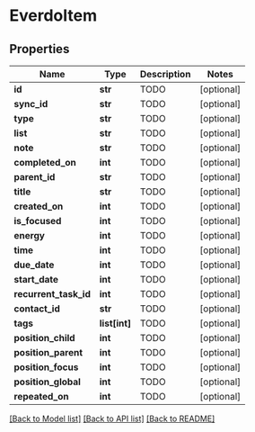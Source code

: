 # EverdoItem

## Properties
Name | Type | Description | Notes
------------ | ------------- | ------------- | -------------
**id** | **str** | TODO | [optional] 
**sync_id** | **str** | TODO | [optional] 
**type** | **str** | TODO | [optional] 
**list** | **str** | TODO | [optional] 
**note** | **str** | TODO | [optional] 
**completed_on** | **int** | TODO | [optional] 
**parent_id** | **str** | TODO | [optional] 
**title** | **str** | TODO | [optional] 
**created_on** | **int** | TODO | [optional] 
**is_focused** | **int** | TODO | [optional] 
**energy** | **int** | TODO | [optional] 
**time** | **int** | TODO | [optional] 
**due_date** | **int** | TODO | [optional] 
**start_date** | **int** | TODO | [optional] 
**recurrent_task_id** | **int** | TODO | [optional] 
**contact_id** | **str** | TODO | [optional] 
**tags** | **list[int]** | TODO | [optional] 
**position_child** | **int** | TODO | [optional] 
**position_parent** | **int** | TODO | [optional] 
**position_focus** | **int** | TODO | [optional] 
**position_global** | **int** | TODO | [optional] 
**repeated_on** | **int** | TODO | [optional] 

[[Back to Model list]](../README.md#documentation-for-models) [[Back to API list]](../README.md#documentation-for-api-endpoints) [[Back to README]](../README.md)



